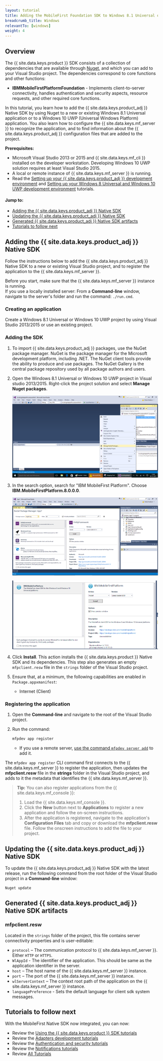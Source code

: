 ```yaml
---
layout: tutorial
title: Adding the MobileFirst Foundation SDK to Windows 8.1 Universal or Windows 10 UWP Applications
breadcrumb_title: Windows
relevantTo: [windows]
weight: 4
---
```

<!-- NLS_CHARSET=UTF-8 -->
## Overview

The {{ site.data.keys.product }} SDK consists of a collection of dependencies that are available through [Nuget](https://www.nuget.org/), and which you can add to your Visual Studio project. The dependencies correspond to core functions and other functions:

* **IBMMobileFirstPlatformFoundation** - Implements client-to-server connectivity, handles authentication and security aspects, resource requests, and other required core functions.

In this tutorial, you learn how to add the {{ site.data.keys.product_adj }} Native SDK by using Nuget to a new or existing Windows 8.1 Universal application or to a Windows 10 UWP (Universal Windows Platform) application. You also learn how to configure the {{ site.data.keys.mf_server }} to recognize the application, and to find information about the {{ site.data.keys.product_adj }} configuration files that are added to the project.

**Prerequisites:**

- Microsoft Visual Studio 2013 or 2015 and {{ site.data.keys.mf_cli }} installed on the developer workstation. Developing Windows 10 UWP solution requires at least Visual Studio 2015.
- A local or remote instance of {{ site.data.keys.mf_server }} is running.
- Read the [Setting up your {{ site.data.keys.product_adj }} development environment](../../../installation-configuration/development/mobilefirst) and [Setting up your Windows 8 Universal and Windows 10 UWP development environment](../../../installation-configuration/development/windows) tutorials.

#### Jump to:

- [Adding the {{ site.data.keys.product_adj }} Native SDK](#adding-the-mobilefirst-native-sdk)
- [Updating the {{ site.data.keys.product_adj }} Native SDK](#updating-the-mobilefirst-native-sdk)
- [Generated {{ site.data.keys.product_adj }} Native SDK artifacts](#generated-mobilefirst-native-sdk-artifacts)
- [Tutorials to follow next](#tutorials-to-follow-next)

## Adding the {{ site.data.keys.product_adj }} Native SDK
Follow the instructions below to add the {{ site.data.keys.product_adj }} Native SDK to a new or existing Visual Studio project, and to register the application to the {{ site.data.keys.mf_server }}.

Before you start, make sure that the {{ site.data.keys.mf_server }} instance is running.  
If you use a locally installed server: From a **Command-line** window, navigate to the server's folder and run the command: `./run.cmd`.

### Creating an application
Create a Windows 8.1 Universal or Windows 10 UWP project by using Visual Studio 2013/2015 or use an existing project.  

### Adding the SDK

1. To import {{ site.data.keys.product_adj }} packages, use the NuGet package manager.
NuGet is the package manager for the Microsoft development platform, including .NET. The NuGet client tools provide the ability to produce and use packages. The NuGet Gallery is the central package repository used by all package authors and users.

2. Open the Windows 8.1 Universal or Windows 10 UWP project in Visual studio 2013/2015. Right-click the project solution and select  **Manage Nuget packages**.

    ![Add-Nuget-tosolution-VS-settings](Add-Nuget-tosolution0.png)

3. In the search option, search for "IBM MobileFirst Platform". Choose **IBM.MobileFirstPlatform.8.0.0.0**.

    ![Add-Nuget-tosolution-search](Add-Nuget-tosolution1.png)

    ![Add-Nuget-tosolution-choose](Add-Nuget-tosolution2.png)

4. Click **Install**. This action installs the {{ site.data.keys.product }} Native SDK and its dependencies. This step also generates an empty `mfpclient.resw` file in the `strings` folder of the Visual Studio project.

5. Ensure that, at a minimum, the following capabilities are enabled in `Package.appxmanifest`:

    - Internet (Client)

### Registering the application

1. Open the **Command-line** and navigate to the root of the Visual Studio project.  

2. Run the command:

   ```bash
   mfpdev app register
   ```
    - If you use a remote server, [use the command `mfpdev server add`](../../using-mobilefirst-cli-to-manage-mobilefirst-artifacts/#add-a-new-server-instance) to add it.

The `mfpdev app register` CLI command first connects to the {{ site.data.keys.mf_server }} to register the application, then updates the **mfpclient.resw** file in the **strings** folder in the Visual Studio project, and adds to it the metadata that identifies the {{ site.data.keys.mf_server }}.

> <span class="glyphicon glyphicon-info-sign" aria-hidden="true"></span> **Tip:** You can also register applications from the {{ site.data.keys.mf_console }}:    
>
> 1. Load the {{ site.data.keys.mf_console }}.  
> 2. Click the **New** button next to **Applications** to register a new application and follow the on-screen instructions.  
> 3. After the application is registered, navigate to the application's **Configuration Files** tab and copy or download the **mfpclient.resw** file. Follow the onscreen instructions to add the file to your project.

## Updating the {{ site.data.keys.product_adj }} Native SDK
To update the {{ site.data.keys.product_adj }} Native SDK with the latest release, run the following command from the root folder of the Visual Studio project in a **Command-line** window:

```bash
Nuget update
```

## Generated {{ site.data.keys.product_adj }} Native SDK artifacts

### mfpclient.resw

Located in the `strings` folder of the project, this file contains server connectivity properties and is user-editable:

- `protocol` – The communication protocol to {{ site.data.keys.mf_server }}. Either `HTTP` or `HTTPS`.
- `WlAppId` - The identifier of the application. This should be same as the application identifier in the server.
- `host` – The host name of the {{ site.data.keys.mf_server }} instance.
- `port` – The port of the {{ site.data.keys.mf_server }} instance.
- `wlServerContext` – The context root path of the application on the {{ site.data.keys.mf_server }} instance.
- `languagePreference` - Sets the default language for client sdk system messages.

## Tutorials to follow next
With the MobileFirst Native SDK now integrated, you can now:

- Review the [Using the {{ site.data.keys.product }} SDK tutorials](../)
- Review the [Adapters development tutorials](../../../adapters/)
- Review the [Authentication and security tutorials](../../../authentication-and-security/)
- Review the [Notifications tutorials](../../../notifications/)
- Review [All Tutorials](../../../all-tutorials)
